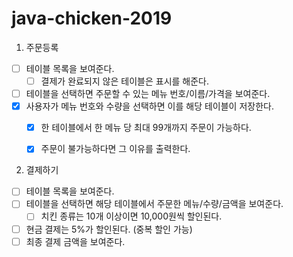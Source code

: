 # java-chicken-2019

1. 주문등록
- [ ] 테이블 목록을 보여준다.
    - [ ] 결제가 완료되지 않은 테이블은 표시를 해준다.
- [ ] 테이블을 선택하면 주문할 수 있는 메뉴 번호/이름/가격을 보여준다.
- [x] 사용자가 메뉴 번호와 수량을 선택하면 이를 해당 테이블이 저장한다.
    - [x] 한 테이블에서 한 메뉴 당 최대 99개까지 주문이 가능하다.
    - [x] 주문이 불가능하다면 그 이유를 출력한다.
    

2. 결제하기
- [ ] 테이블 목록을 보여준다.
- [ ] 테이블을 선택하면 해당 테이블에서 주문한 메뉴/수량/금액을 보여준다.
    - [ ] 치킨 종류는 10개 이상이면 10,000원씩 할인된다.
- [ ] 현금 결제는 5%가 할인된다. (중복 할인 가능)
- [ ] 최종 결제 금액을 보여준다.